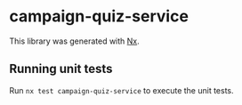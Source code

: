 # campaign-quiz-service

This library was generated with [Nx](https://nx.dev).

## Running unit tests

Run `nx test campaign-quiz-service` to execute the unit tests.
